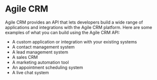 # Agile CRM

Agile CRM provides an API that lets developers build a wide range of applications and integrations with the Agile CRM platform. Here are some examples of what you can build using the Agile CRM API:

- A custom application or integration with your existing systems
- A contact management system
- A lead management system
- A sales CRM
- A marketing automation tool
- An appointment scheduling system
- A live chat system
